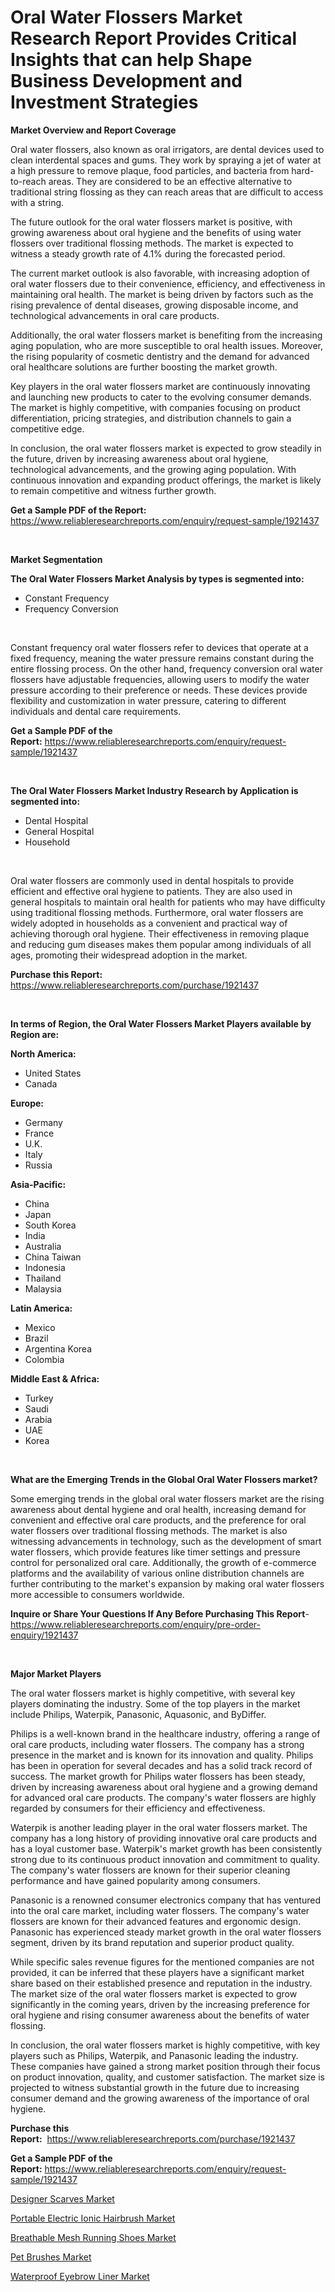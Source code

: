 <p><h1>Oral Water Flossers Market Research Report Provides Critical Insights that can help Shape Business Development and Investment Strategies</h1></p><p><strong>Market Overview and Report Coverage</strong></p>
<p><p>Oral water flossers, also known as oral irrigators, are dental devices used to clean interdental spaces and gums. They work by spraying a jet of water at a high pressure to remove plaque, food particles, and bacteria from hard-to-reach areas. They are considered to be an effective alternative to traditional string flossing as they can reach areas that are difficult to access with a string.</p><p>The future outlook for the oral water flossers market is positive, with growing awareness about oral hygiene and the benefits of using water flossers over traditional flossing methods. The market is expected to witness a steady growth rate of 4.1% during the forecasted period.</p><p>The current market outlook is also favorable, with increasing adoption of oral water flossers due to their convenience, efficiency, and effectiveness in maintaining oral health. The market is being driven by factors such as the rising prevalence of dental diseases, growing disposable income, and technological advancements in oral care products.</p><p>Additionally, the oral water flossers market is benefiting from the increasing aging population, who are more susceptible to oral health issues. Moreover, the rising popularity of cosmetic dentistry and the demand for advanced oral healthcare solutions are further boosting the market growth.</p><p>Key players in the oral water flossers market are continuously innovating and launching new products to cater to the evolving consumer demands. The market is highly competitive, with companies focusing on product differentiation, pricing strategies, and distribution channels to gain a competitive edge.</p><p>In conclusion, the oral water flossers market is expected to grow steadily in the future, driven by increasing awareness about oral hygiene, technological advancements, and the growing aging population. With continuous innovation and expanding product offerings, the market is likely to remain competitive and witness further growth.</p></p>
<p><strong>Get a Sample PDF of the Report:</strong> <a href="https://www.reliableresearchreports.com/enquiry/request-sample/1921437">https://www.reliableresearchreports.com/enquiry/request-sample/1921437</a></p>
<p>&nbsp;</p>
<p><strong>Market Segmentation</strong></p>
<p><strong>The Oral Water Flossers Market Analysis by types is segmented into:</strong></p>
<p><ul><li>Constant Frequency</li><li>Frequency Conversion</li></ul></p>
<p>&nbsp;</p>
<p><p>Constant frequency oral water flossers refer to devices that operate at a fixed frequency, meaning the water pressure remains constant during the entire flossing process. On the other hand, frequency conversion oral water flossers have adjustable frequencies, allowing users to modify the water pressure according to their preference or needs. These devices provide flexibility and customization in water pressure, catering to different individuals and dental care requirements.</p></p>
<p><strong>Get a Sample PDF of the Report:</strong>&nbsp;<a href="https://www.reliableresearchreports.com/enquiry/request-sample/1921437">https://www.reliableresearchreports.com/enquiry/request-sample/1921437</a></p>
<p>&nbsp;</p>
<p><strong>The Oral Water Flossers Market Industry Research by Application is segmented into:</strong></p>
<p><ul><li>Dental Hospital</li><li>General Hospital</li><li>Household</li></ul></p>
<p>&nbsp;</p>
<p><p>Oral water flossers are commonly used in dental hospitals to provide efficient and effective oral hygiene to patients. They are also used in general hospitals to maintain oral health for patients who may have difficulty using traditional flossing methods. Furthermore, oral water flossers are widely adopted in households as a convenient and practical way of achieving thorough oral hygiene. Their effectiveness in removing plaque and reducing gum diseases makes them popular among individuals of all ages, promoting their widespread adoption in the market.</p></p>
<p><strong>Purchase this Report:</strong>&nbsp; <a href="https://www.reliableresearchreports.com/purchase/1921437">https://www.reliableresearchreports.com/purchase/1921437</a></p>
<p>&nbsp;</p>
<p><strong>In terms of Region, the Oral Water Flossers Market Players available by Region are:</strong></p>
<p>
    <p> <strong> North America: </strong>
        <ul>
            <li>United States</li>
            <li>Canada</li>
        </ul>
        </p> 
    <p> <strong> Europe: </strong>
        <ul>
            <li>Germany</li>
            <li>France</li>
            <li>U.K.</li>
            <li>Italy</li>
            <li>Russia</li>
        </ul>
        </p> 
    <p> <strong> Asia-Pacific: </strong>
        <ul>
            <li>China</li>
            <li>Japan</li>
            <li>South Korea</li>
            <li>India</li>
            <li>Australia</li>
            <li>China Taiwan</li>
            <li>Indonesia</li>
            <li>Thailand</li>
            <li>Malaysia</li>
        </ul>
        </p> 
    <p> <strong> Latin America: </strong>
        <ul>
            <li>Mexico</li>
            <li>Brazil</li>
            <li>Argentina Korea</li>
            <li>Colombia</li>
        </ul>
        </p> 
    <p> <strong> Middle East & Africa: </strong>
        <ul>
            <li>Turkey</li>
            <li>Saudi</li>
            <li>Arabia</li>
            <li>UAE</li>
            <li>Korea</li>
        </ul>
    </p>
    </p>
<p>&nbsp;</p>
<p><strong>What are the Emerging Trends in the Global Oral Water Flossers market?</strong></p>
<p><p>Some emerging trends in the global oral water flossers market are the rising awareness about dental hygiene and oral health, increasing demand for convenient and effective oral care products, and the preference for oral water flossers over traditional flossing methods. The market is also witnessing advancements in technology, such as the development of smart water flossers, which provide features like timer settings and pressure control for personalized oral care. Additionally, the growth of e-commerce platforms and the availability of various online distribution channels are further contributing to the market's expansion by making oral water flossers more accessible to consumers worldwide.</p></p>
<p><strong>Inquire or Share Your Questions If Any Before Purchasing This Report</strong>- <a href="https://www.reliableresearchreports.com/enquiry/pre-order-enquiry/1921437">https://www.reliableresearchreports.com/enquiry/pre-order-enquiry/1921437</a></p>
<p>&nbsp;</p>
<p><strong>Major Market Players</strong></p>
<p><p>The oral water flossers market is highly competitive, with several key players dominating the industry. Some of the top players in the market include Philips, Waterpik, Panasonic, Aquasonic, and ByDiffer.</p><p>Philips is a well-known brand in the healthcare industry, offering a range of oral care products, including water flossers. The company has a strong presence in the market and is known for its innovation and quality. Philips has been in operation for several decades and has a solid track record of success. The market growth for Philips water flossers has been steady, driven by increasing awareness about oral hygiene and a growing demand for advanced oral care products. The company's water flossers are highly regarded by consumers for their efficiency and effectiveness.</p><p>Waterpik is another leading player in the oral water flossers market. The company has a long history of providing innovative oral care products and has a loyal customer base. Waterpik's market growth has been consistently strong due to its continuous product innovation and commitment to quality. The company's water flossers are known for their superior cleaning performance and have gained popularity among consumers.</p><p>Panasonic is a renowned consumer electronics company that has ventured into the oral care market, including water flossers. The company's water flossers are known for their advanced features and ergonomic design. Panasonic has experienced steady market growth in the oral water flossers segment, driven by its brand reputation and superior product quality.</p><p>While specific sales revenue figures for the mentioned companies are not provided, it can be inferred that these players have a significant market share based on their established presence and reputation in the industry. The market size of the oral water flossers market is expected to grow significantly in the coming years, driven by the increasing preference for oral hygiene and rising consumer awareness about the benefits of water flossing.</p><p>In conclusion, the oral water flossers market is highly competitive, with key players such as Philips, Waterpik, and Panasonic leading the industry. These companies have gained a strong market position through their focus on product innovation, quality, and customer satisfaction. The market size is projected to witness substantial growth in the future due to increasing consumer demand and the growing awareness of the importance of oral hygiene.</p></p>
<p><strong>Purchase this Report:</strong>&nbsp;&nbsp;<a href="https://www.reliableresearchreports.com/purchase/1921437">https://www.reliableresearchreports.com/purchase/1921437</a></p>
<p></p>
<p><strong>Get a Sample PDF of the Report:</strong>&nbsp;<a href="https://www.reliableresearchreports.com/enquiry/request-sample/1921437">https://www.reliableresearchreports.com/enquiry/request-sample/1921437</a></p>
<p><p><a href="https://github.com/gshchiplitsov/Market-Research-Report-List-2/blob/main/designer-scarves-market.md">Designer Scarves Market</a></p><p><a href="https://github.com/ambrozg/Market-Research-Report-List-2/blob/main/portable-electric-ionic-hairbrush-market.md">Portable Electric Ionic Hairbrush Market</a></p><p><a href="https://github.com/deliacustodio40/Market-Research-Report-List-2/blob/main/breathable-mesh-running-shoes-market.md">Breathable Mesh Running Shoes Market</a></p><p><a href="https://github.com/dzharov81/Market-Research-Report-List-2/blob/main/pet-brushes-market.md">Pet Brushes Market</a></p><p><a href="https://github.com/scarol104/Market-Research-Report-List-2/blob/main/waterproof-eyebrow-liner-market.md">Waterproof Eyebrow Liner Market</a></p></p>